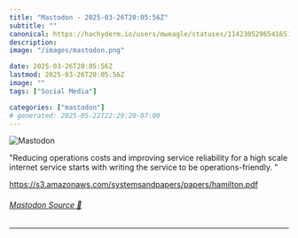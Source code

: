 ```yaml
---
title: "Mastodon - 2025-03-26T20:05:56Z"
subtitle: ""
canonical: https://hachyderm.io/users/mweagle/statuses/114230529654165139
description:
image: "/images/mastodon.png"

date: 2025-03-26T20:05:56Z
lastmod: 2025-03-26T20:05:56Z
image: ""
tags: ["Social Media"]

categories: ["mastodon"]
# generated: 2025-05-22T22:29:20-07:00
---
```

![Mastodon](/images/mastodon.png)

<p>&quot;Reducing operations costs and improving service reliability for a high scale internet service starts with writing the service to be operations-friendly. &quot;</p><p><a href="https://s3.amazonaws.com/systemsandpapers/papers/hamilton.pdf" target="_blank" rel="nofollow noopener noreferrer" translate="no"><span class="invisible">https://</span><span class="ellipsis">s3.amazonaws.com/systemsandpap</span><span class="invisible">ers/papers/hamilton.pdf</span></a></p>


###### [Mastodon Source 🐘](https://hachyderm.io/@mweagle/114230529654165139)

___
